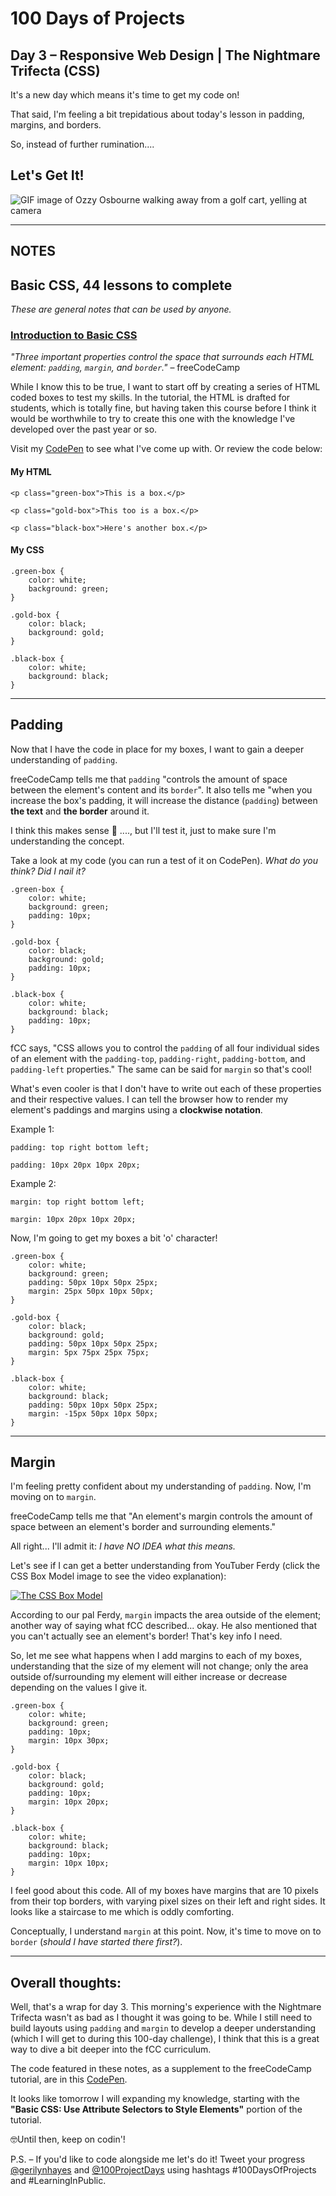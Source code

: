 # 100 Days of Projects

## Day 3 – Responsive Web Design | The Nightmare Trifecta (CSS)

It's a new day which means it's time to get my code on!

That said, I'm feeling a bit trepidatious about today's lesson in padding, margins, and borders.

So, instead of further rumination....

## Let's Get It!

![GIF image of Ozzy Osbourne walking away from a golf cart, yelling at camera](https://media1.tenor.com/images/a66ca3463edde822f857278b74fa38d4/tenor.gif?itemid=10143792)

---

## NOTES

## Basic CSS, 44 lessons to complete

*These are general notes that can be used by anyone.*

### [Introduction to Basic CSS](https://www.freecodecamp.org/learn/responsive-web-design/basic-css)

*"Three important properties control the space that surrounds each HTML element: `padding`, `margin`, and `border`."* – freeCodeCamp

While I know this to be true, I want to start off by creating a series of HTML coded boxes to test my skills. In the tutorial, the HTML is drafted for students, which is totally fine, but having taken this course before I think it would be worthwhile to try to create this one with the knowledge I've developed over the past year or so.

Visit my [CodePen](https://codepen.io/gerilynmhayes/pen/BaKwJPp) to see what I've come up with. Or review the code below:

#### My HTML
```
<p class="green-box">This is a box.</p>

<p class="gold-box">This too is a box.</p>

<p class="black-box">Here's another box.</p>
```

#### My CSS
```
.green-box {
	color: white;
	background: green;
}

.gold-box {
	color: black;
	background: gold;
}

.black-box {
	color: white;
	background: black;
}
```

---

## Padding

Now that I have the code in place for my boxes, I want to gain a deeper understanding of `padding`.

freeCodeCamp tells me that `padding` "controls the amount of space between the element's content and its `border`". It also tells me "when you increase the box's padding, it will increase the distance (`padding`) between **the text** and **the border** around it.

I think this makes sense 🤔 ...., but I'll test it, just to make sure I'm understanding the concept.

Take a look at my code (you can run a test of it on CodePen). *What do you think? Did I nail it?*

```
.green-box {
	color: white;
	background: green;
	padding: 10px;
}

.gold-box {
	color: black;
	background: gold;
	padding: 10px;
}

.black-box {
	color: white;
	background: black;
	padding: 10px;
}
```
fCC says, "CSS allows you to control the `padding` of all four individual sides of an element with the `padding-top`, `padding-right`, `padding-bottom`, and `padding-left` properties." The same can be said for `margin` so that's cool!

What's even cooler is that I don't have to write out each of these properties and their respective values. I can tell the browser how to render my element's paddings and margins using a **clockwise notation**.

Example 1:

```
padding: top right bottom left;

padding: 10px 20px 10px 20px;
```

Example 2:

```
margin: top right bottom left;

margin: 10px 20px 10px 20px;
```

Now, I'm going to get my boxes a bit 'o' character!

```
.green-box {
	color: white;
	background: green;
	padding: 50px 10px 50px 25px;
	margin: 25px 50px 10px 50px;
}

.gold-box {
	color: black;
	background: gold;
	padding: 50px 10px 50px 25px;
	margin: 5px 75px 25px 75px;
}

.black-box {
	color: white;
	background: black;
	padding: 50px 10px 50px 25px;
	margin: -15px 50px 10px 50px;
}
```

---

## Margin

I'm feeling pretty confident about my understanding of `padding`. Now, I'm moving on to `margin`.

freeCodeCamp tells me that "An element's margin controls the amount of space between an element's border and surrounding elements."

All right... I'll admit it: *I have NO IDEA what this means.*

Let's see if I can get a better understanding from YouTuber Ferdy (click the CSS Box Model image to see the video explanation):

[![The CSS Box Model](https://upload.wikimedia.org/wikipedia/commons/thumb/7/7a/Boxmodell-detail.png/300px-Boxmodell-detail.png)](https://youtu.be/WQ4piPjD0ZA "Padding and Margin Explained")

According to our pal Ferdy, `margin` impacts the area outside of the element; another way of saying what fCC described... okay. He also mentioned that you can't actually see an element's border! That's key info I need.

So, let me see what happens when I add margins to each of my boxes, understanding that the size of my element will not change; only the area outside of/surrounding my element will either increase or decrease depending on the values I give it.

```
.green-box {
	color: white;
	background: green;
	padding: 10px;
	margin: 10px 30px;
}

.gold-box {
	color: black;
	background: gold;
	padding: 10px;
	margin: 10px 20px;
}

.black-box {
	color: white;
	background: black;
	padding: 10px;
	margin: 10px 10px;
}
```

I feel good about this code. All of my boxes have margins that are 10 pixels from their top borders, with varying pixel sizes on their left and right sides. It looks like a staircase to me which is oddly comforting.

Conceptually, I understand `margin` at this point. Now, it's time to move on to `border` (*should I have started there first?*).

---


## Overall thoughts:

Well, that's a wrap for day 3. This morning's experience with the Nightmare Trifecta wasn't as bad as I thought it was going to be. While I still need to build layouts using `padding` and `margin` to develop a deeper understanding (which I will get to during this 100-day challenge), I think that this is a great way to dive a bit deeper into the fCC curriculum.

The code featured in these notes, as a supplement to the freeCodeCamp tutorial, are in this [CodePen](https://codepen.io/gerilynmhayes/pen/BaKwJPp).

It looks like tomorrow I will expanding my knowledge, starting with the **"Basic CSS: Use Attribute Selectors to Style Elements"** portion of the tutorial.

🤓Until then, keep on codin'!

P.S. – If you'd like to code alongside me let's do it! Tweet your progress [@gerilynhayes](https://twitter.com/gerilynmhayes) and [@100ProjectDays](https://twitter.com/100ProjectDays) using hashtags #100DaysOfProjects and #LearningInPublic.